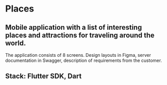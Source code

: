 # Places

## Mobile application with a list of interesting places and attractions for traveling around the world.

The application consists of 8 screens. Design layouts in Figma, server documentation in Swagger, description of requirements from the customer.

## Stack: Flutter SDK, Dart
